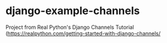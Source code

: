# django-example-channels
Project from Real Python's Django Channels Tutorial (https://realpython.com/getting-started-with-django-channels/
